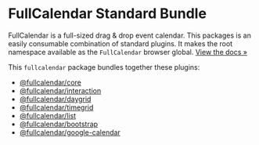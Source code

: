 
# FullCalendar Standard Bundle

FullCalendar is a full-sized drag & drop event calendar. This packages is an easily consumable combination of standard plugins. It makes the root namespace available as the `FullCalendar` browser global. [View the docs &raquo;](https://fullcalendar.io/docs/v5/getting-started)

This `fullcalendar` package bundles together these plugins:

- [@fullcalendar/core](https://www.npmjs.com/package/@fullcalendar/core)
- [@fullcalendar/interaction](https://www.npmjs.com/package/@fullcalendar/interaction)
- [@fullcalendar/daygrid](https://www.npmjs.com/package/@fullcalendar/daygrid)
- [@fullcalendar/timegrid](https://www.npmjs.com/package/@fullcalendar/timegrid)
- [@fullcalendar/list](https://www.npmjs.com/package/@fullcalendar/list)
- [@fullcalendar/bootstrap](https://www.npmjs.com/package/@fullcalendar/bootstrap)
- [@fullcalendar/google-calendar](https://www.npmjs.com/package/@fullcalendar/google-calendar)
